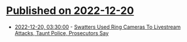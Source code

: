 # [Published on 2022-12-20](index.md)

* [2022-12-20, 03:30:00](https://yro.slashdot.org/story/22/12/20/0155253/swatters-used-ring-cameras-to-livestream-attacks-taunt-police-prosecutors-say?utm_source=rss1.0mainlinkanon&utm_medium=feed) - [Swatters Used Ring Cameras To Livestream Attacks, Taunt Police, Prosecutors Say](https://yro.slashdot.org/story/22/12/20/0155253/swatters-used-ring-cameras-to-livestream-attacks-taunt-police-prosecutors-say?utm_source=rss1.0mainlinkanon&utm_medium=feed)
